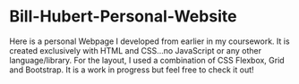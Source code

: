 # Bill-Hubert-Personal-Website

Here is a personal Webpage I developed from earlier in my coursework.  It is created exclusively with HTML and CSS...no JavaScript or any other language/library.  For the layout, I used a combination of CSS Flexbox, Grid and Bootstrap.  It is a work in progress but feel free to check it out!
